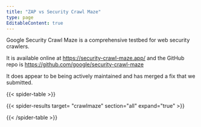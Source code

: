 ```yaml
---
title: "ZAP vs Security Crawl Maze"
type: page
EditableContent: true
---
```

Google Security Crawl Maze is a comprehensive testbed for web security crawlers. 

It is available online at https://security-crawl-maze.app/ and the GitHub repo is https://github.com/google/security-crawl-maze

It does appear to be being actively maintained and has merged a fix that we submitted. 

{{< spider-table >}}

  {{< spider-results target= "crawlmaze" section="all" expand="true" >}}

{{< /spider-table >}}

